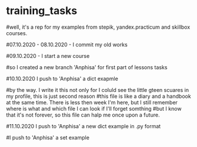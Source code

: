 # training_tasks
#well, it's a rep for my examples from stepik, yandex.practicum and skillbox courses. 


#07.10.2020 - 08.10.2020 - I commit my old works


#09.10.2020 - I start a new course

#so I created a new branch 'Anphisa' for first part of lessons tasks

#10.10.2020 I push to 'Anphisa' a dict exapmle

#by the way. I write it this not only for I coluld see the little gteen scuares in my profile, this is just second reason
#this file is like a diary and a handbook at the same time. There is less then week I'm here, but I still remember where is what and which file I can look if I'll forget somthing
#but I know that it's not forever, so this file can halp me once upon a future.

#11.10.2020 I push to 'Anphisa' a new dict example in .py format

#I push to 'Anphisa' a set example 



